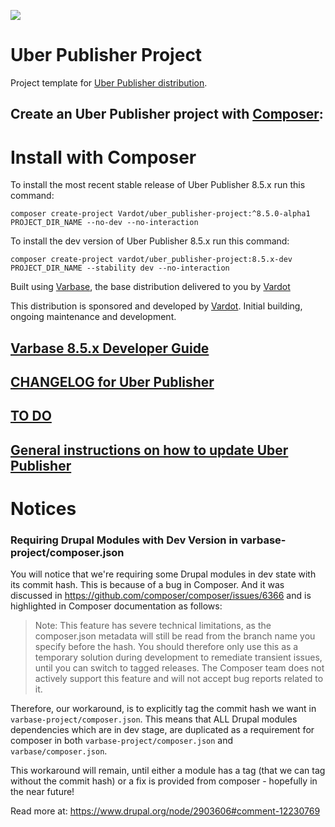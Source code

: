 [![](https://www.drupal.org/files/styles/grid-3-2x/public/project-images/UBER-Logo-Final-2109-2015%20%281%29.png)](https://www.drupal.org/project/uber_publisher)

# Uber Publisher Project

Project template for [Uber Publisher distribution](http://www.drupal.org/project/uber_publisher).


## Create an Uber Publisher project with [Composer](https://getcomposer.org/download/):

# Install with Composer

To install the most recent stable release of Uber Publisher 8.5.x run this command:
```
composer create-project Vardot/uber_publisher-project:^8.5.0-alpha1 PROJECT_DIR_NAME --no-dev --no-interaction
```

To install the dev version of Uber Publisher 8.5.x run this command:
```
composer create-project vardot/uber_publisher-project:8.5.x-dev PROJECT_DIR_NAME --stability dev --no-interaction
```

Built using [Varbase](https://www.drupal.org/project/varbase), the base
 distribution delivered to you by [Vardot](https://www.vardot.com)

This distribution is sponsored and developed by [Vardot](https://www.vardot.com).
Initial building, ongoing maintenance and development.

## [Varbase 8.5.x Developer Guide](https://docs.varbase.vardot.com)

## [CHANGELOG for Uber Publisher](https://github.com/Vardot/uber_publisher/blob/8.x-5.x/CHANGELOG.md)

## [TO DO](https://github.com/Vardot/uber_publisher/blob/8.x-5.x/TODO.md)

## [General instructions on how to update Uber Publisher](https://github.com/Vardot/uber_publisher/blob/8.x-5.x/UPDATE.md)




# Notices

### Requiring Drupal Modules with Dev Version in varbase-project/composer.json
You will notice that we're requiring some Drupal modules in dev state with its commit hash. This is because of a bug in Composer. And it was discussed in https://github.com/composer/composer/issues/6366 and is highlighted in Composer documentation as follows:

> Note: This feature has severe technical limitations, as the composer.json metadata will still be read from the branch name you specify before the hash. You should therefore only use this as a temporary solution during development to remediate transient issues, until you can switch to tagged releases. The Composer team does not actively support this feature and will not accept bug reports related to it.

Therefore, our workaround, is to explicitly tag the commit hash we want in `varbase-project/composer.json`. This means that ALL Drupal modules dependencies which are in dev stage, are duplicated as a requirement for composer in both `varbase-project/composer.json` and `varbase/composer.json`.

This workaround will remain, until either a module has a tag (that we can tag without the commit hash) or a fix is provided from composer - hopefully in the near future!

Read more at: https://www.drupal.org/node/2903606#comment-12230769
